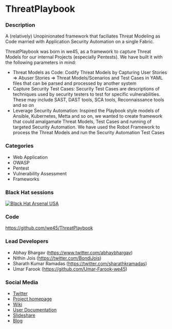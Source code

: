 # ThreatPlaybook

### Description
A (relatively) Unopinionated framework that faciliates Threat Modeling as Code married with Application Security Automation on a single Fabric. 

ThreatPlaybook was born in we45, as a framework to capture Threat Models for our internal Projects (especially Pentests). We have built it with the following parameters in mind: 
* Threat Models as Code: Codify Threat Models by Capturing User Stories => Abuser Stories => Threat Models/Scenarios and Test Cases in YAML files that can be parsed and processed by another system
* Capture Security Test Cases: Security Test Cases are descriptions of techniques used by security testers to test for specific vulnerabilities. These may include SAST, DAST tools, SCA tools, Reconnaissance tools and so on
* Leverage Security Automation: Inspired the Playbook style models of Ansible, Kubernetes, Metta and so on, we wanted to create framework that could amalgamate Threat Models, Test Cases and running of targeted Security Automation. We have used the Robot Framework to process the Threat Models and run the Security Automation Test Cases

### Categories

* Web Application
* OWASP
* Pentest
* Vulnerability Assessment
* Frameworks

### Black Hat sessions

[![Black Hat Arsenal USA](https://rawgit.com/toolswatch/badges/master/arsenal/usa/2018.svg)](https://www.blackhat.com/us-18/arsenal/schedule/index.html#threatplaybook-11697)


### Code
https://github.com/we45/ThreatPlaybook

### Lead Developers

- Abhay Bhargav (https://www.twitter.com/abhaybhargav)
- Nithin Jois (https://twitter.com/BondiJois)
- Sharath Kumar Ramadas (https://twitter.com/sharathkramadas)
- Umar Farook (https://github.com/Umar-Farook-we45)

### Social Media

* [Twitter](https://twitter.com/we45)
* [Project homepage](https://we45.gitbook.io/threatplaybook/)
* [Wiki](https://we45.gitbook.io/threatplaybook/)
* [User Documentation](https://we45.gitbook.io/threatplaybook/)
* [Slideshare](https://www.slideshare.net/abhaybhargav)
* [Blog](https://www.we45.com/blog)
